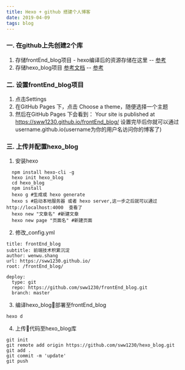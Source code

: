 ```yaml
---
title: Hexo + github 搭建个人博客
date: 2019-04-09
tags: blog
---
```


### 一. 在github上先创建2个库

  1. 存储frontEnd_blog项目 - hexo编译后的资源存储在这里 -- [参考](https://github.com/sww1230/frontEnd_blog)
  2. 存储hexo_blog项目 [参考文档](https://hexo.io/zh-cn/docs/) -- [参考](https://github.com/sww1230/hexo_blog)


### 二. 设置frontEnd_blog项目

  1. 点击Settings
  2. 在GitHub Pages 下，点击 Choose a theme，随便选择一个主题
  3. 然后在GitHub Pages 下会看到：
    Your site is published at https://sww1230.github.io/frontEnd_blog/
    设置完毕后你就可以通过 username.github.io(username为你的用户名访问你的博客了)


### 三. 上传并配置hexo_blog

1. 安装hexo
````
  npm install hexo-cli -g
  hexo init hexo_blog
  cd hexo_blog
  npm install
  hexo g #生成或 hexo generate
  hexo s #启动本地服务器 或者 hexo server,这一步之后就可以通过http://localhost:4000  查看了
  hexo new "文章名" #新建文章
  hexo new page "页面名" #新建页面 
````

2. 修改_config.yml
````
title: frontEnd_blog
subtitle: 前端技术积累沉淀
author: wenwu.shang
url: https://sww1230.github.io/
root: /frontEnd_blog/

deploy:
  type: git
  repo: https://github.com/sww1230/frontEnd_blog.git
  branch: master 
````

3. 编译hexo_blog部署至frontEnd_blog
````
hexo d
````

4. 上传代码至hexo_blog库
````
git init
git remote add origin https://github.com/sww1230/hexo_blog.git
git add .
git commit -m 'update'
git push
````
